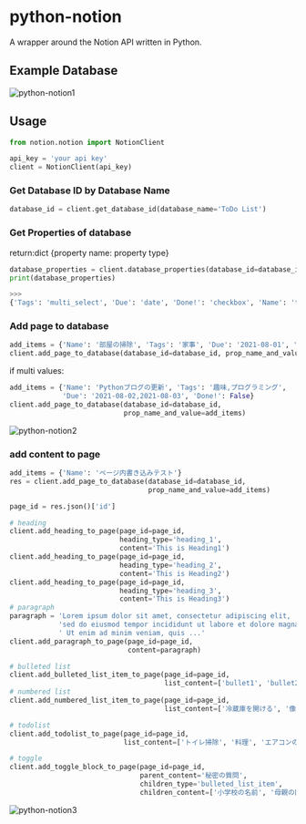 # python-notion

A wrapper around the Notion API written in Python.

## Example Database
![python-notion1](https://user-images.githubusercontent.com/77523162/127741332-e732a88d-d887-4e94-948d-bd4d19b2ec7e.png)

## Usage

```python
from notion.notion import NotionClient

api_key = 'your api key'
client = NotionClient(api_key)
```

### Get Database ID by Database Name

```python
database_id = client.get_database_id(database_name='ToDo List')
```

### Get Properties of database

return:dict {property name: property type}

```python
database_properties = client.database_properties(database_id=database_id)
print(database_properties)

>>>
{'Tags': 'multi_select', 'Due': 'date', 'Done!': 'checkbox', 'Name': 'title'}
```

### Add page to database

```python
add_items = {'Name': '部屋の掃除', 'Tags': '家事', 'Due': '2021-08-01', 'Done!': False}
client.add_page_to_database(database_id=database_id, prop_name_and_value=add_items)
```

if multi values:

```python
add_items = {'Name': 'Pythonブログの更新', 'Tags': '趣味,プログラミング',
             'Due': '2021-08-02,2021-08-03', 'Done!': False}
client.add_page_to_database(database_id=database_id,
                            prop_name_and_value=add_items)
```

![python-notion2](https://user-images.githubusercontent.com/77523162/127741330-a8d5064c-d827-477e-9e0e-d45e0940a2e8.png)


### add content to page

```python
add_items = {'Name': 'ページ内書き込みテスト'}
res = client.add_page_to_database(database_id=database_id,
                                  prop_name_and_value=add_items)

page_id = res.json()['id']

# heading
client.add_heading_to_page(page_id=page_id,
                           heading_type='heading_1',
                           content='This is Heading1')
client.add_heading_to_page(page_id=page_id,
                           heading_type='heading_2',
                           content='This is Heading2')
client.add_heading_to_page(page_id=page_id,
                           heading_type='heading_3',
                           content='This is Heading3')
# paragraph
paragraph = 'Lorem ipsum dolor sit amet, consectetur adipiscing elit, ' \
            'sed do eiusmod tempor incididunt ut labore et dolore magna aliqua.' \
            ' Ut enim ad minim veniam, quis ...'
client.add_paragraph_to_page(page_id=page_id,
                             content=paragraph)

# bulleted list
client.add_bulleted_list_item_to_page(page_id=page_id,
                                      list_content=['bullet1', 'bullet2', 'bullet3'])
# numbered list
client.add_numbered_list_item_to_page(page_id=page_id,
                                      list_content=['冷蔵庫を開ける', '像を入れる', '冷蔵庫を閉める'])

# todolist
client.add_todolist_to_page(page_id=page_id,
                            list_content=['トイレ掃除', '料理', 'エアコンのフィルター清掃'])

# toggle
client.add_toggle_block_to_page(page_id=page_id,
                                parent_content='秘密の質問',
                                children_type='bulleted_list_item',
                                children_content=['小学校の名前', '母親の旧姓', '初恋の人の名前'])
```

![python-notion3](https://user-images.githubusercontent.com/77523162/127741331-53249de3-3487-4709-970d-27f92c206d64.png)

